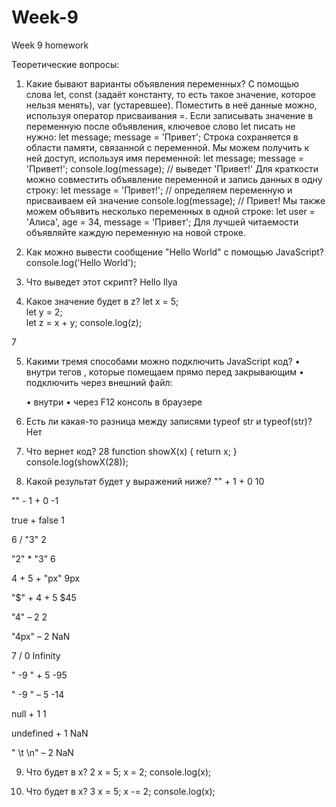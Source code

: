 # Week-9

Week 9 homework

Теоретические вопросы:

1. Какие бывают варианты объявления переменных?
   С помощью слова let, const (задаёт константу, то есть такое значение, которое нельзя менять), var (устаревшее).
   Поместить в неё данные можно, используя оператор присваивания =. Если записывать значение в переменную после объявления, ключевое слово let писать не нужно:
   let message;
   message = 'Привет';
   Строка сохраняется в области памяти, связанной с переменной. Мы можем получить к ней доступ, используя имя переменной:
   let message; message = 'Привет!';
   console.log(message); // выведет 'Привет!'
   Для краткости можно совместить объявление переменной и запись данных в одну строку:
   let message = 'Привет!'; // определяем переменную и присваиваем ей значение console.log(message); // Привет!
   Мы также можем объявить несколько переменных в одной строке:
   let user = 'Алиса', age = 34, message = 'Привет';
   Для лучшей читаемости объявляйте каждую переменную на новой строке.

2. Как можно вывести сообщение "Hello World" с помощью JavaScript?
   console.log('Hello World');

3. Что выведет этот скрипт?
   Hello Ilya

4. Какое значение будет в z?
   let x = 5;  
   let y = 2;  
   let z = x + y;
   console.log(z);

7

5. Какими тремя способами можно подключить JavaScript код?
   • внутри тегов <script></script>, которые помещаем прямо перед закрывающим </body>
   • подключить через внешний файл:
   <script src="путь_к_файлу_скрипта/script.js"></script>

   • внутри <head></head>
   • через F12 консоль в браузере

6. Есть ли какая-то разница между записями typeof str и typeof(str)?
   Нет

7. Что вернет код? 28
   function showX(x)
   {
   return x;
   }
   console.log(showX(28));

8. Какой результат будет у выражений ниже?
   "" + 1 + 0
   10

"" - 1 + 0
-1

true + false
1

6 / "3"
2

"2" \* "3"
6

4 + 5 + "px"
9px

"$" + 4 + 5
$45

"4" – 2
2

"4px" – 2
NaN

7 / 0
Infinity

" -9 " + 5
-95

" -9 " – 5
-14

null + 1
1

undefined + 1
NaN

" \\t \\n" – 2
NaN

9. Что будет в x? 2
   x = 5;
   x = 2;
   console.log(x);

10. Что будет в x? 3
    x = 5;
    x -= 2;
    console.log(x);
